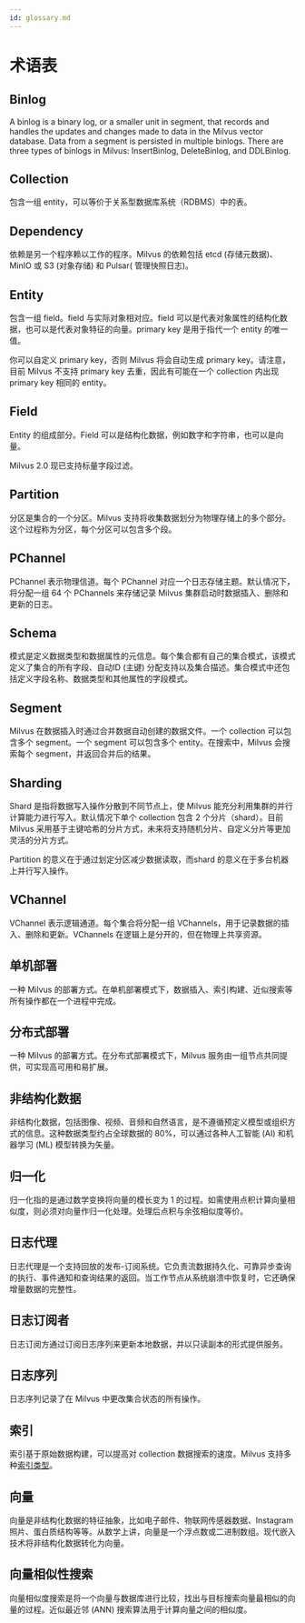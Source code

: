 ```yaml
---
id: glossary.md
---
```


# 术语表

## Binlog

A binlog is a binary log, or a smaller unit in segment, that records and handles the updates and changes made to data in the Milvus vector database. Data from a segment is persisted in multiple binlogs. There are three types of binlogs in Milvus: InsertBinlog, DeleteBinlog, and DDLBinlog.

## Collection
包含一组 entity，可以等价于关系型数据库系统（RDBMS）中的表。

## Dependency

依赖是另一个程序赖以工作的程序。Milvus 的依赖包括 etcd (存储元数据)、MinIO 或 S3 (对象存储) 和 Pulsar( 管理快照日志)。

## Entity
包含一组 field。field 与实际对象相对应。field 可以是代表对象属性的结构化数据，也可以是代表对象特征的向量。primary key 是用于指代一个 entity 的唯一值。

<div class="alert note">
你可以自定义 primary key，否则 Milvus 将会自动生成 primary key。请注意，目前 Milvus 不支持 primary key 去重，因此有可能在一个 collection 内出现 primary key 相同的 entity。
</div>

## Field
Entity 的组成部分。Field 可以是结构化数据，例如数字和字符串，也可以是向量。

<div class="alert note">
Milvus 2.0 现已支持标量字段过滤。
</div>

## Partition
分区是集合的一个分区。Milvus 支持将收集数据划分为物理存储上的多个部分。这个过程称为分区，每个分区可以包含多个段。

## PChannel
PChannel 表示物理信道。每个 PChannel 对应一个日志存储主题。默认情况下，将分配一组 64 个 PChannels 来存储记录 Milvus 集群启动时数据插入、删除和更新的日志。

## Schema
模式是定义数据类型和数据属性的元信息。每个集合都有自己的集合模式，该模式定义了集合的所有字段、自动ID (主键) 分配支持以及集合描述。集合模式中还包括定义字段名称、数据类型和其他属性的字段模式。

## Segment
Milvus 在数据插入时通过合并数据自动创建的数据文件。一个 collection 可以包含多个 segment。一个 segment 可以包含多个 entity。在搜索中，Milvus 会搜索每个 segment，并返回合并后的结果。

## Sharding
Shard 是指将数据写入操作分散到不同节点上，使 Milvus 能充分利用集群的并行计算能力进行写入。默认情况下单个 collection 包含 2 个分片（shard）。目前 Milvus 采用基于主键哈希的分片方式，未来将支持随机分片、自定义分片等更加灵活的分片方式。

<div class="alert note">
Partition 的意义在于通过划定分区减少数据读取，而shard 的意义在于多台机器上并行写入操作。
</div>

## VChannel
VChannel 表示逻辑通道。每个集合将分配一组 VChannels，用于记录数据的插入、删除和更新。VChannels 在逻辑上是分开的，但在物理上共享资源。


## 单机部署
一种 Milvus 的部署方式。在单机部署模式下，数据插入、索引构建、近似搜索等所有操作都在一个进程中完成。

## 分布式部署
一种 Milvus 的部署方式。在分布式部署模式下，Milvus 服务由一组节点共同提供，可实现高可用和易扩展。

## 非结构化数据
非结构化数据，包括图像、视频、音频和自然语言，是不遵循预定义模型或组织方式的信息。这种数据类型约占全球数据的 80%，可以通过各种人工智能 (AI) 和机器学习 (ML) 模型转换为矢量。

## 归一化
归一化指的是通过数学变换将向量的模长变为 1 的过程。如需使用点积计算向量相似度，则必须对向量作归一化处理。处理后点积与余弦相似度等价。

## 日志代理
日志代理是一个支持回放的发布-订阅系统。它负责流数据持久化、可靠异步查询的执行、事件通知和查询结果的返回。当工作节点从系统崩溃中恢复时，它还确保增量数据的完整性。

## 日志订阅者
日志订阅方通过订阅日志序列来更新本地数据，并以只读副本的形式提供服务。

## 日志序列
日志序列记录了在 Milvus 中更改集合状态的所有操作。


## 索引
索引基于原始数据构建，可以提高对 collection 数据搜索的速度。Milvus 支持多种[索引类型](index.md)。


## 向量
向量是非结构化数据的特征抽象，比如电子邮件、物联网传感器数据、Instagram 照片、蛋白质结构等等。从数学上讲，向量是一个浮点数或二进制数组。现代嵌入技术将非结构化数据转化为向量。

## 向量相似性搜索
向量相似度搜索是将一个向量与数据库进行比较，找出与目标搜索向量最相似的向量的过程。近似最近邻 (ANN) 搜索算法用于计算向量之间的相似度。
